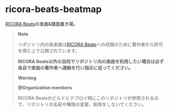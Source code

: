 # ricora-beats-beatmap

[RICORA Beats](https://github.com/RICORA/ricora-beats)の楽曲&譜面置き場。

> **Note**
>
> リポジトリ内の各楽曲は[RICORA Beats](https://github.com/RICORA/ricora-beats)への収録のために著作者から許可を得た上で公開されています。
>
> **RICORA Beats以外の目的でリポジトリ内の楽曲を利用したい場合は必ず各自で楽曲の著作者へ連絡を行い指示に従ってください。**

> **Warning**
>
> **@Organization members**
>
> RICORA Beatsのビルドとデプロイ時にこのリポジトリが参照されるので、リポジトリの名前や権限の変更、削除をしないでください。
